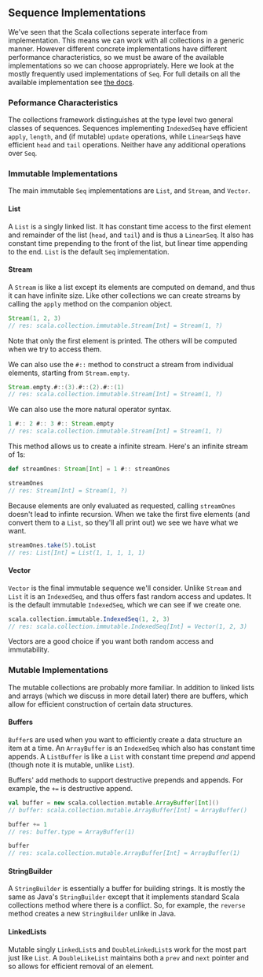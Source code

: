 ## Sequence Implementations

We've seen that the Scala collections seperate interface from implementation. This means we can work with all collections in a generic manner. However different concrete implementations have different performance characteristics, so we must be aware of the available implementations so we can choose appropriately. Here we look at the mostly frequently used implementations of `Seq`. For full details on all the available implementation see [the docs](http://docs.scala-lang.org/overviews/collections/introduction.html).

### Peformance Characteristics

The collections framework distinguishes at the type level two general classes of sequences. Sequences implementing `IndexedSeq` have efficient `apply`, `length`, and (if mutable) `update` operations, while `LinearSeq`s have efficient `head` and `tail` operations. Neither have any additional operations over `Seq`.

### Immutable Implementations

The main immutable `Seq` implementations are `List`, and `Stream`, and `Vector`.

#### List

A `List` is a singly linked list. It has constant time access to the first element and remainder of the list (`head`, and `tail`) and is thus a `LinearSeq`. It also has constant time prepending to the front of the list, but linear time appending to the end. `List` is the default `Seq` implementation.

#### Stream

A `Stream` is like a list except its elements are computed on demand, and thus it can have infinite size. Like other collections we can create streams by calling the `apply` method on the companion object.

```scala
Stream(1, 2, 3)
// res: scala.collection.immutable.Stream[Int] = Stream(1, ?)
```

Note that only the first element is printed. The others will be computed when we try to access them.

We can also use the `#::` method to construct a stream from individual elements, starting from `Stream.empty`.

```scala
Stream.empty.#::(3).#::(2).#::(1)
// res: scala.collection.immutable.Stream[Int] = Stream(1, ?)
```

We can also use the more natural operator syntax.

```scala
1 #:: 2 #:: 3 #:: Stream.empty
// res: scala.collection.immutable.Stream[Int] = Stream(1, ?)
```

This method allows us to create a infinite stream. Here's an infinite stream of 1s:

```scala
def streamOnes: Stream[Int] = 1 #:: streamOnes

streamOnes
// res: Stream[Int] = Stream(1, ?)
```

Because elements are only evaluated as requested, calling `streamOnes` doesn't lead to infinte recursion. When we take the first five elements (and convert them to a `List`, so they'll all print out) we see we have what we want.

```scala
streamOnes.take(5).toList
// res: List[Int] = List(1, 1, 1, 1, 1)
```

#### Vector

`Vector` is the final immutable sequence we'll consider. Unlike `Stream` and `List` it is an `IndexedSeq`, and thus offers fast random access and updates. It is the default immutable `IndexedSeq`, which we can see if we create one.

```scala
scala.collection.immutable.IndexedSeq(1, 2, 3)
// res: scala.collection.immutable.IndexedSeq[Int] = Vector(1, 2, 3)
```

Vectors are a good choice if you want both random access and immutability.


### Mutable Implementations

The mutable collections are probably more familiar. In addition to linked lists and arrays (which we discuss in more detail later) there are buffers, which allow for efficient construction of certain data structures.

#### Buffers

`Buffer`s are used when you want to efficiently create a data structure an item at a time. An `ArrayBuffer` is an `IndexedSeq` which also has constant time appends. A `ListBuffer` is like a `List` with constant time prepend *and* append (though note it is mutable, unlike `List`).

Buffers' add methods to support destructive prepends and appends. For example, the `+=` is destructive append.

```scala
val buffer = new scala.collection.mutable.ArrayBuffer[Int]()
// buffer: scala.collection.mutable.ArrayBuffer[Int] = ArrayBuffer()

buffer += 1
// res: buffer.type = ArrayBuffer(1)

buffer
// res: scala.collection.mutable.ArrayBuffer[Int] = ArrayBuffer(1)
```


#### StringBuilder

A `StringBuilder` is essentially a buffer for building strings. It is mostly the same as Java's `StringBuilder` except that it implements standard Scala collections method where there is a conflict. So, for example, the `reverse` method creates a new `StringBuilder` unlike in Java.

#### LinkedLists

Mutable singly `LinkedList`s and `DoubleLinkedList`s work for the most part just like `List`. A `DoubleLikeList` maintains both a `prev` and `next` pointer and so allows for efficient removal of an element.
